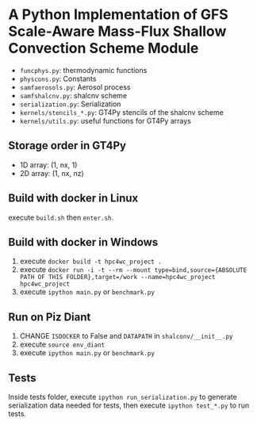 # A Python Implementation of GFS Scale-Aware Mass-Flux Shallow Convection Scheme Module
- `funcphys.py`: thermodynamic functions
- `physcons.py`: Constants
- `samfaerosols.py`: Aerosol process
- `samfshalcnv.py`: shalcnv scheme
- `serialization.py`: Serialization
- `kernels/stencils_*.py`: GT4Py stencils of the shalcnv scheme
- `kernels/utils.py`: useful functions for GT4Py arrays

## Storage order in GT4Py
- 1D array: (1, nx, 1)
- 2D array: (1, nx, nz)

## Build with docker in Linux
execute `build.sh` then `enter.sh`.

## Build with docker in Windows
1. execute `docker build -t hpc4wc_project .`
2. execute `docker run -i -t --rm --mount type=bind,source={ABSOLUTE PATH OF THIS FOLDER},target=/work --name=hpc4wc_project hpc4wc_project`
3. execute `ipython main.py` or `benchmark.py`

## Run on Piz Diant
1. CHANGE `ISDOCKER` to False and `DATAPATH` in `shalconv/__init__.py`
2. execute `source env_diant`
3. execute `ipython main.py` or `benchmark.py`

## Tests
Inside tests folder, execute `ipython run_serialization.py` to generate serialization
data needed for tests, then execute `ipython test_*.py` to run tests.
